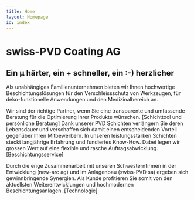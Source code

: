 ```yaml
---
title: Home
layout: Homepage
id: index
---
```

# swiss-PVD Coating AG
## Ein µ härter, ein + schneller, ein :-) herzlicher

Als unabhängiges Familienunternehmen bieten wir Ihnen hochwertige Beschichtungslösungen für den Verschleissschutz von Werkzeugen, für deko-funktionelle Anwendungen und den Medizinalbereich an.

Wir sind der richtige Partner, wenn Sie eine transparente und umfassende Beratung für die Optimierung Ihrer Produkte wünschen. [Schichttool und persönliche Beratung] Dank unserer PVD Schichten verlängern Sie deren Lebensdauer und verschaffen sich damit einen entscheidenden Vorteil gegenüber Ihren Mitbewerbern. In unseren leistungsstarken Schichten steckt langjährige Erfahrung und fundiertes Know-How. Dabei legen wir grossen Wert auf eine flexible und rasche Auftragsabwicklung. [Beschichtungsservice]

Durch die enge Zusammenarbeit mit unseren Schwesternfirmen in der Entwicklung (new-arc ag) und im Anlagenbau (swiss-PVD sa) ergeben sich gewinnbringende Synergien. Als Kunde profitieren Sie somit von den aktuellsten Weiterentwicklungen und hochmodernen Beschichtungsanlagen. [Technologie]
